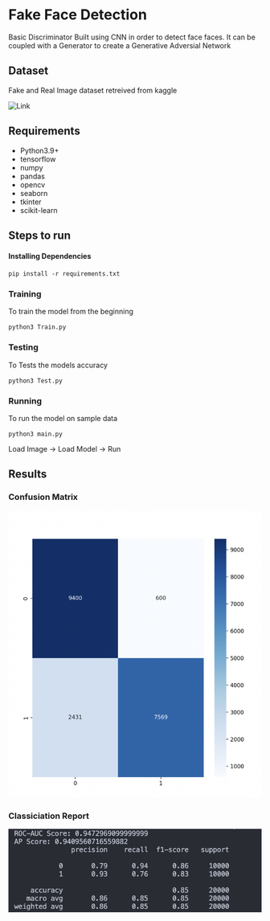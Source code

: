# Fake Face Detection

Basic Discriminator Built using CNN in order to detect face faces. It can be coupled with a Generator to create a Generative Adversial Network

## Dataset

Fake and Real Image dataset retreived from kaggle

![Link](https://www.kaggle.com/datasets/xhlulu/140k-real-and-fake-faces)

## Requirements

- Python3.9+
- tensorflow
- numpy
- pandas
- opencv
- seaborn
- tkinter
- scikit-learn

## Steps to run

#### Installing Dependencies

```
pip install -r requirements.txt
```

### Training

To train the model from the beginning
```
python3 Train.py
```

### Testing

To Tests the models accuracy
```
python3 Test.py
```

### Running

To run the model on sample data
```
python3 main.py
```
Load Image -> Load Model -> Run

## Results
### Confusion Matrix
![Confusion Matrix](images/readme/confusion.png)

### Classiciation Report
![Classification Report](images/readme/classification.png)